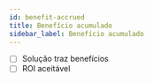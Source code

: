 ```yaml
---
id: benefit-accrued
title: Benefício acumulado
sidebar_label: Benefício acumulado
---
```


- [ ] Solução traz benefícios
- [ ] ROI aceitável